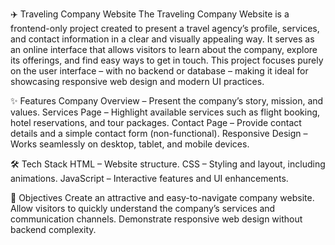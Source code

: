 ✈️ Traveling Company Website
The Traveling Company Website is a frontend-only project created to present a travel agency’s profile, services, and contact information in a clear and visually appealing way. It serves as an online interface that allows visitors to learn about the company, explore its offerings, and find easy ways to get in touch. This project focuses purely on the user interface – with no backend or database – making it ideal for showcasing responsive web design and modern UI practices.

✨ Features
Company Overview – Present the company’s story, mission, and values.
Services Page – Highlight available services such as flight booking, hotel reservations, and tour packages.
Contact Page – Provide contact details and a simple contact form (non-functional).
Responsive Design – Works seamlessly on desktop, tablet, and mobile devices.

🛠 Tech Stack
HTML – Website structure.
CSS – Styling and layout, including animations.
JavaScript – Interactive features and UI enhancements.

📌 Objectives
Create an attractive and easy-to-navigate company website.
Allow visitors to quickly understand the company’s services and communication channels.
Demonstrate responsive web design without backend complexity.
